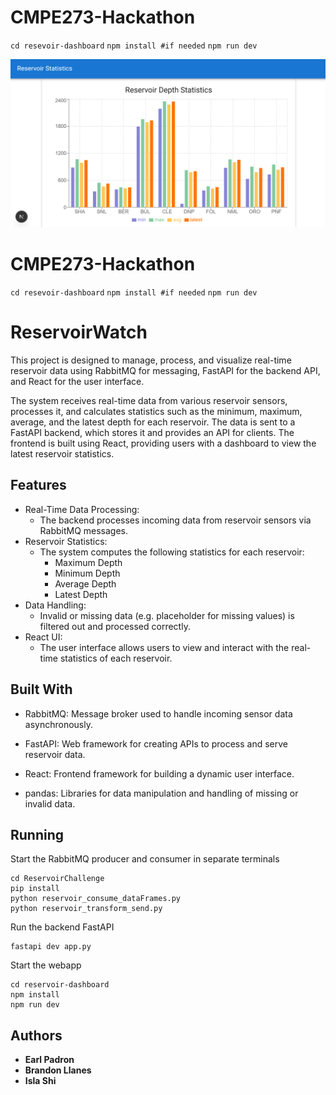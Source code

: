 # CMPE273-Hackathon

`cd resevoir-dashboard`
`npm install #if needed`
`npm run dev`

![Reservoir DashBoard](https://github.com/16bitsPixel/CMPE273-Hackathon/blob/main/Reservoir_Challenge/resources/Reservoir_Statistics.png)

# CMPE273-Hackathon

`cd resevoir-dashboard`
`npm install #if needed`
`npm run dev`

# ReservoirWatch

This project is designed to manage, process, and visualize real-time reservoir data using RabbitMQ for messaging, FastAPI for the backend API, and React for the user interface.

The system receives real-time data from various reservoir sensors, processes it, and calculates statistics such as the minimum, maximum, average, and the latest depth for each reservoir. The data is sent to a FastAPI backend, which stores it and provides an API for clients. The frontend is built using React, providing users with a dashboard to view the latest reservoir statistics.

## Features

- Real-Time Data Processing:
   - The backend processes incoming data from reservoir sensors via RabbitMQ messages.
- Reservoir Statistics:
    - The system computes the following statistics for each reservoir:
      - Maximum Depth
      - Minimum Depth
      - Average Depth
      - Latest Depth
- Data Handling:
   - Invalid or missing data (e.g. placeholder for missing values) is filtered out and processed correctly.
- React UI:
  - The user interface allows users to view and interact with the real-time statistics of each reservoir.

## Built With

* RabbitMQ: Message broker used to handle incoming sensor data asynchronously.

* FastAPI: Web framework for creating APIs to process and serve reservoir data.

* React: Frontend framework for building a dynamic user interface.

* pandas: Libraries for data manipulation and handling of missing or invalid data.

##  Running
Start the RabbitMQ producer and consumer in separate terminals
```
cd ReservoirChallenge
pip install
python reservoir_consume_dataFrames.py
python reservoir_transform_send.py
```
Run the backend FastAPI
```
fastapi dev app.py
```
Start the webapp
```
cd reservoir-dashboard
npm install
npm run dev
```
## Authors

* **Earl Padron**
* **Brandon Llanes**
* **Isla Shi**


